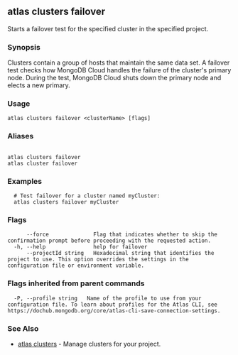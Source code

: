 ## atlas clusters failover

Starts a failover test for the specified cluster in the specified project.


### Synopsis

Clusters contain a group of hosts that maintain the same data set. A failover test checks how MongoDB Cloud handles the failure of the cluster's primary node. During the test, MongoDB Cloud shuts down the primary node and elects a new primary.


### Usage
```
atlas clusters failover <clusterName> [flags]
```

### Aliases
```

atlas clusters failover
atlas cluster failover
```

### Examples

```
  # Test failover for a cluster named myCluster:
  atlas clusters failover myCluster
```


### Flags

```
      --force              Flag that indicates whether to skip the confirmation prompt before proceeding with the requested action.
  -h, --help               help for failover
      --projectId string   Hexadecimal string that identifies the project to use. This option overrides the settings in the configuration file or environment variable.

```


### Flags inherited from parent commands

```
  -P, --profile string   Name of the profile to use from your configuration file. To learn about profiles for the Atlas CLI, see https://dochub.mongodb.org/core/atlas-cli-save-connection-settings.

```

### See Also


* [atlas clusters](atlas_clusters.md)	- Manage clusters for your project.



